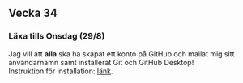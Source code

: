 ## Vecka 34

### Läxa tills Onsdag (29/8)
Jag vill att __alla__ ska ha skapat ett konto på GitHub och mailat mig sitt användarnamn samt installerat Git och GitHub Desktop!<br>
Instruktion för installation: [länk](https://jaok.github.io/GitHub-Setup/).